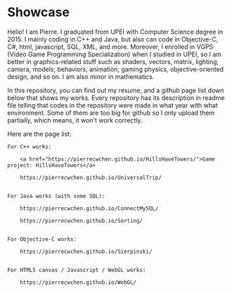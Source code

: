 # Showcase

Hello! I am Pierre. I graduated from UPEI with Computer Science degree in 2015. I mainly coding in C++ and Java, but also can code in Objective-C, C#, html, javascript, SQL, XML, and more. Moreover, I enrolled in VGPS (Video Game Programming Specialization) when I studied in UPEI, so I am better in graphics-related stuff such as shaders, vectors, matrix, lighting, camera, models, behaviors, animation, gaming physics, objective-oriented design, and so on. I am also minor in mathematics.

In this repository, you can find out my resume, and a github page list down below that shows my works. Every repository has its description in readme file telling that codes in the repository were made in what year with what environment. Some of them are too big for github so I only upload them partially, which means, it won't work correctly.

Here are the page list:


    For C++ works:
    
        <a href="https://pierrecwchen.github.io/HillsHaveTowers/">Game project: HillsHaveTowers</a>

        https://pierrecwchen.github.io/UniversalTrip/


    For Java works (with some SQL):

        https://pierrecwchen.github.io/ConnectMySQL/

        https://pierrecwchen.github.io/Sorting/
        
        
    For Objective-C works:

        https://pierrecwchen.github.io/Sierpinski/


    For HTML5 canvas / Javascript / WebGL works:

        https://pierrecwchen.github.io/WebGL/

